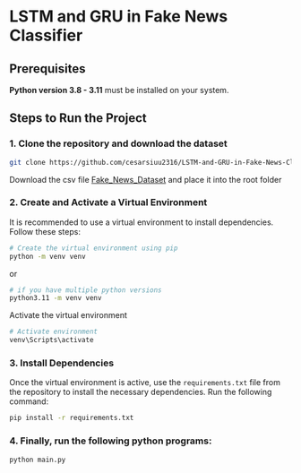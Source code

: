 # **LSTM and GRU in Fake News Classifier**

## **Prerequisites**
**Python version 3.8 - 3.11** must be installed on your system.

## **Steps to Run the Project**

### 1. Clone the repository and download the dataset

```bash
git clone https://github.com/cesarsiuu2316/LSTM-and-GRU-in-Fake-News-Classifier.git
```
Download the csv file [Fake_News_Dataset](https://www.kaggle.com/datasets/saurabhshahane/fake-news-classification) and place it into the root folder

### 2. Create and Activate a Virtual Environment
It is recommended to use a virtual environment to install dependencies. Follow these steps:

```bash
# Create the virtual environment using pip
python -m venv venv
```
or

```bash
# if you have multiple python versions
python3.11 -m venv venv
```

Activate the virtual environment
```bash
# Activate environment
venv\Scripts\activate
```

### 3. **Install Dependencies**
Once the virtual environment is active, use the `requirements.txt` file from the repository to install the necessary dependencies. Run the following command:

```bash
pip install -r requirements.txt
```

### 4. Finally, run the following python programs:

```bash
python main.py
```